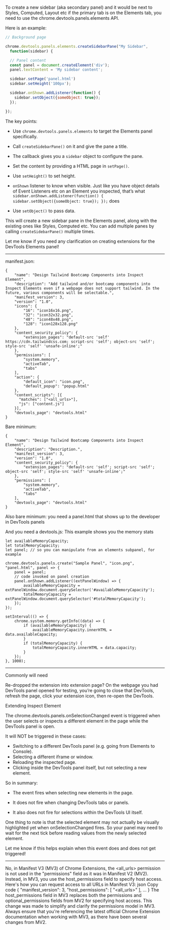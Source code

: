 
To create a new sidebar (aka secondary panel) and it would be next to Styles, Computed, Layout etc if the primary tab is on the Elements tab, you need to use the chrome.devtools.panels.elements API.

Here is an example:

```js
// Background page

chrome.devtools.panels.elements.createSidebarPane("My Sidebar", 
  function(sidebar) {

  // Panel content
  const panel = document.createElement('div');
  panel.textContent = 'My sidebar content';

  sidebar.setPage('panel.html')
  sidebar.setHeight('100px');

  sidebar.onShown.addListener(function() {
    sidebar.setObject({someObject: true});
  });

});
```

The key points:

- Use `chrome.devtools.panels.elements` to target the Elements panel specifically.
- Call `createSidebarPane()` on it and give the pane a title.
- The callback gives you a `sidebar` object to configure the pane.
- Set the content by providing a HTML page in `setPage()`.
- Use `setHeight()` to set height.
- `onShown` listener to know when visible.
Just like you have object details of Event Listeners etc on an Element you inspected, that’s what `
  sidebar.onShown.addListener(function() {
    sidebar.setObject({someObject: true});
  });` does

- Use `setObject()` to pass data.

This will create a new sidebar pane in the Elements panel, along with the existing ones like Styles, Computed etc. You can add multiple panes by calling `createSidebarPane()` multiple times.

Let me know if you need any clarification on creating extensions for the DevTools Elements panel!


---


manifest.json:
```
{
    "name": "Design Tailwind Bootcamp Components into Inspect Element",
    "description": "Add tailwind and/or bootcamp components into Inspect Elements even if a webpage does not support tailwind. In the future, various components will be selectable.",
    "manifest_version": 3,
    "version": "1.0",
    "icons": {
        "16": "icon16x16.png",
        "32": "icon32x32.png",
        "48": "icon48x48.png",
        "128": "icon128x128.png"
    },
    "content_security_policy": {
        "extension_pages": "default-src 'self' https://cdn.tailwindcss.com; script-src 'self'; object-src 'self'; style-src 'self' 'unsafe-inline';"
    },
    "permissions": [
        "system.memory",
        "activeTab",
        "tabs"
    ],
    "action": {
        "default_icon": "icon.png",
        "default_popup": "popup.html"
    },
    "content_scripts": [{
      "matches": ["<all_urls>"],
      "js": ["content.js"]
    }],
    "devtools_page": "devtools.html"
}
```

Bare minimum:
```
{
    "name": "Design Tailwind Bootcamp Components into Inspect Element",
    "description": "Description.",
    "manifest_version": 3,
    "version": "1.0",
    "content_security_policy": {
        "extension_pages": "default-src 'self'; script-src 'self'; object-src 'self'; style-src 'self' 'unsafe-inline';"
    },
    "permissions": [
        "system.memory",
        "activeTab",
        "tabs"
    ],
    "devtools_page": "devtools.html"
}
```

Also bare minimum: 
you need a panel.html that shows up to the developer in DevTools panels

And you need a devtools.js:
This example shows you the memory stats
```
let availableMemoryCapacity;
let totalMemoryCapacity;
let panel; // so you can manipulate from an elements subpanel, for example

chrome.devtools.panels.create("Sample Panel", "icon.png", "panel.html", panel => {
    panel = panel;
    // code invoked on panel creation
    panel.onShown.addListener((extPanelWindow) => {
        availableMemoryCapacity = extPanelWindow.document.querySelector('#availableMemoryCapacity');
        totalMemoryCapacity = extPanelWindow.document.querySelector('#totalMemoryCapacity');
    });
});

setInterval(() => {
    chrome.system.memory.getInfo((data) => {
        if (availableMemoryCapacity) {
            availableMemoryCapacity.innerHTML = data.availableCapacity;
        }
        if (totalMemoryCapacity) {
            totalMemoryCapacity.innerHTML = data.capacity;
        }
    });
}, 1000);
```





---



Commonly will need

Re-dropped the extension into extension page? On the webpage you had DevTools panel opened for testing, you’re going to close that DevTools, refresh the page, click your extension icon, then re-open the DevTools.



Extending Inspect Element

The chrome.devtools.panels.onSelectionChanged event is triggered when the user selects or inspects a different element in the page while the DevTools panel is open.

It will NOT be triggered in these cases:

- Switching to a different DevTools panel (e.g. going from Elements to Console).
- Selecting a different iframe or window.
- Reloading the inspected page.
- Clicking inside the DevTools panel itself, but not selecting a new element.

So in summary:

- The event fires when selecting new elements in the page.

- It does not fire when changing DevTools tabs or panels.

- It also does not fire for selections within the DevTools UI itself.

One thing to note is that the selected element may not actually be visually highlighted yet when onSelectionChanged fires. So your panel may need to wait for the next tick before reading values from the newly selected element.

Let me know if this helps explain when this event does and does not get triggered!


----


No, in Manifest V3 (MV3) of Chrome Extensions, the <all_urls> permission is not used in the "permissions" field as it was in Manifest V2 (MV2). Instead, in MV3, you use the host_permissions field to specify host access.
Here's how you can request access to all URLs in Manifest V3:
json
Copy code
{ "manifest_version": 3, "host_permissions": [ "<all_urls>" ], ... }
The host_permissions field in MV3 replaces both the permissions and optional_permissions fields from MV2 for specifying host access. This change was made to simplify and clarify the permissions model in MV3.
Always ensure that you're referencing the latest official Chrome Extension documentation when working with MV3, as there have been several changes from MV2.